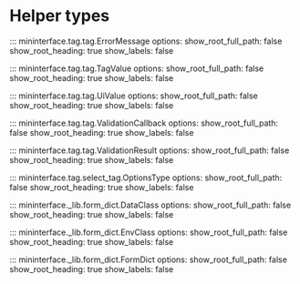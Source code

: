 # Helper types
::: mininterface.tag.tag.ErrorMessage
    options:
      show_root_full_path: false
      show_root_heading: true
      show_labels: false

::: mininterface.tag.tag.TagValue
    options:
      show_root_full_path: false
      show_root_heading: true
      show_labels: false

::: mininterface.tag.tag.UiValue
    options:
      show_root_full_path: false
      show_root_heading: true
      show_labels: false

::: mininterface.tag.tag.ValidationCallback
    options:
      show_root_full_path: false
      show_root_heading: true
      show_labels: false

::: mininterface.tag.tag.ValidationResult
    options:
      show_root_full_path: false
      show_root_heading: true
      show_labels: false

::: mininterface.tag.select_tag.OptionsType
    options:
      show_root_full_path: false
      show_root_heading: true
      show_labels: false

::: mininterface._lib.form_dict.DataClass
    options:
      show_root_full_path: false
      show_root_heading: true
      show_labels: false

::: mininterface._lib.form_dict.EnvClass
    options:
      show_root_full_path: false
      show_root_heading: true
      show_labels: false

::: mininterface._lib.form_dict.FormDict
    options:
      show_root_full_path: false
      show_root_heading: true
      show_labels: false
